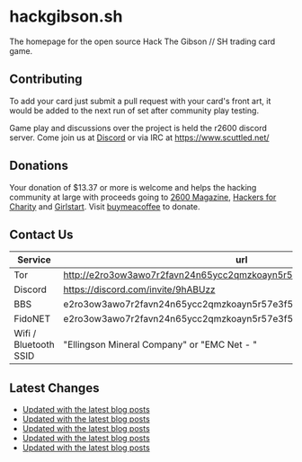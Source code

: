 # hackgibson.sh
The homepage for the open source Hack The Gibson // SH trading card game.


## Contributing

To add your card just submit a pull request with your card's front art, it would be added to the next run of set after community play testing.

Game play and discussions over the project is held the r2600 discord server. Come join us at [Discord](https://discord.com/invite/9hABUzz) or via IRC at https://www.scuttled.net/


## Donations

Your donation of $13.37 or more is welcome and helps the hacking community at large with proceeds going to [2600 Magazine](https://2600.com/), [Hackers for Charity](https://hackersforcharity.org) and [Girlstart](https://girlstart.org).  Visit [buymeacoffee](https://www.buymeacoffee.com/hackgibson.sh) to donate.


## Contact Us

Service | url
-|-
Tor | http://e2ro3ow3awo7r2favn24n65ycc2qmzkoayn5r57e3f56nvjwdcgg32ad.onion
Discord | https://discord.com/invite/9hABUzz
BBS | e2ro3ow3awo7r2favn24n65ycc2qmzkoayn5r57e3f56nvjwdcgg32ad.onion:23
FidoNET | e2ro3ow3awo7r2favn24n65ycc2qmzkoayn5r57e3f56nvjwdcgg32ad.onion:24554
Wifi / Bluetooth SSID | "Ellingson Mineral Company" or "EMC Net - <fidonet address>"

## Latest Changes
<!-- BLOG-POST-LIST:START -->
- [Updated with the latest blog posts](https://github.com/DFW2600/hackgibson.sh/commit/6583d754dec7289a8fab07d843e278d31dfbdf0e)
- [Updated with the latest blog posts](https://github.com/DFW2600/hackgibson.sh/commit/ee051e28b9eef74dd5e59f29434069244a9a0627)
- [Updated with the latest blog posts](https://github.com/DFW2600/hackgibson.sh/commit/3187abc9a1fda18aab09c5f7325a0a953206e1d5)
- [Updated with the latest blog posts](https://github.com/DFW2600/hackgibson.sh/commit/9c3eb0f3f8829a7411c6af72d066a3d5744b24ba)
- [Updated with the latest blog posts](https://github.com/DFW2600/hackgibson.sh/commit/a02d9092a00517bc4591d69ba80abdc012cabe57)
<!-- BLOG-POST-LIST:END -->
